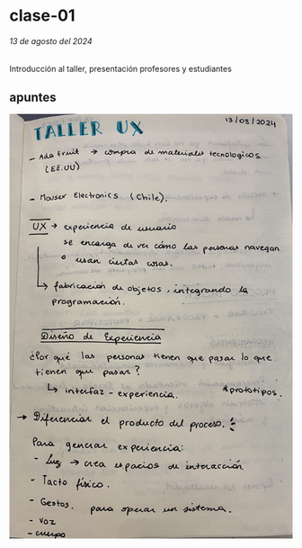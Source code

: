 # clase-01

###### 13 de agosto del 2024 

Introducción al taller, presentación profesores y estudiantes

## apuntes

![texto](./apuntes_1.jpg)

